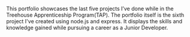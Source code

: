 This portfolio showcases the last five projects I’ve done while in the Treehouse Apprenticeship Program(TAP). The portfolio itself is the sixth project I've created using node.js and express. It displays the skills and knowledge gained while pursuing a career as a Junior Developer.
